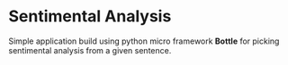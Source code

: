 # Sentimental Analysis

Simple application build using python micro framework **Bottle** for picking sentimental analysis from a given sentence.
